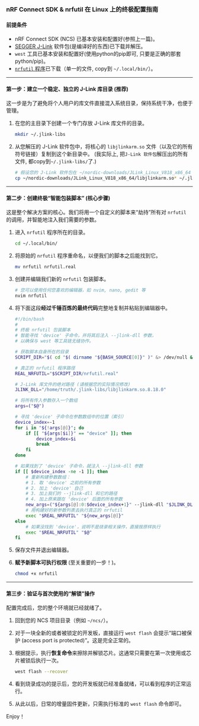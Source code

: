 ### nRF Connect SDK & nrfutil 在 Linux 上的终极配置指南

#### **前提条件**

*   nRF Connect SDK (NCS) 已基本安装和配置好(参照上一篇)。
*   [SEGGER J-Link](https://www.segger.com/downloads/jlink/#J-LinkSoftwareAndDocumentationPack) 软件包(是编译好的东西)已下载并解压。
*   `west` 工具已基本安装和配置好(使用python的pip即可, 只要是正确的那套python/pip)。
*   [`nrfutil` 程序](https://www.nordicsemi.com/Products/Development-tools/nRF-Util)已下载（单一的文件, copy到 `~/.local/bin/`）。

---

#### **第一步：建立一个稳定、独立的 J-Link 库目录 (推荐)**

这一步是为了避免将个人用户的库文件直接混入系统目录，保持系统干净，也便于管理。

1.  在您的主目录下创建一个专门存放 J-Link 库文件的目录。

    ```bash
    mkdir ~/.jlink-libs
    ```

2.  从您解压的 J-Link 软件包中，将核心的 `libjlinkarm.so` 文件（以及它的所有符号链接）复制到这个新目录中。
    (我实际上, 把`J-Link 软件包`解压出的所有文件, 都copy到`~/.jlink-libs/`了.)

    ```bash
    # 假设您的 J-Link 软件包在 ~/nordic-downloads/JLink_Linux_V818_x86_64
    cp ~/nordic-downloads/JLink_Linux_V818_x86_64/libjlinkarm.so* ~/.jlink-libs/
    ```

---

#### **第二步：创建终极“智能包装脚本” (核心步骤)**

这是整个解决方案的核心。我们将用一个自定义的脚本来“劫持”所有对 `nrfutil` 的调用，并智能地注入我们需要的参数。

1.  进入 `nrfutil` 程序所在的目录。

    ```bash
    cd ~/.local/bin/
    ```

2.  将原始的 `nrfutil` 程序重命名，以便我们的脚本之后能找到它。

    ```bash
    mv nrfutil nrfutil.real
    ```

3.  创建并编辑我们新的 `nrfutil` 包装脚本。

    ```bash
    # 您可以使用任何您喜欢的编辑器，如 nvim, nano, gedit 等
    nvim nrfutil
    ```

4.  将下面这段**经过千锤百炼的最终代码**完整地复制并粘贴到编辑器中。

    ```bash
    #!/bin/bash
    #
    # 终极 nrfutil 包装脚本
    # 智能寻找 'device' 子命令，并将其后注入 --jlink-dll 参数，
    # 以确保与 west 等工具链无缝协作。

    # 获取脚本自身所在的目录
    SCRIPT_DIR="$( cd "$( dirname "${BASH_SOURCE[0]}" )" &> /dev/null && pwd )"

    # 真正的 nrfutil 程序路径
    REAL_NRFUTIL="$SCRIPT_DIR/nrfutil.real"

    # J-Link 库文件的绝对路径 (请根据您的实际情况修改)
    JLINK_DLL="/home/truth/.jlink-libs/libjlinkarm.so.8.18.0"

    # 将所有传入参数存入一个数组
    args=("$@")

    # 寻找 'device' 子命令在参数数组中的位置（索引）
    device_index=-1
    for i in "${!args[@]}"; do
        if [[ "${args[$i]}" == "device" ]]; then
            device_index=$i
            break
        fi
    done

    # 如果找到了 'device' 子命令，就注入 --jlink-dll 参数
    if [[ $device_index -ne -1 ]]; then
        # 重新构建参数数组：
        # 1. 取 'device' 之前的所有参数
        # 2. 加上 'device' 自己
        # 3. 加上我们的 --jlink-dll 和它的路径
        # 4. 加上原来跟在 'device' 后面的所有参数
        new_args=("${args[@]:0:$device_index+1}" --jlink-dll "$JLINK_DLL" "${args[@]:$device_index+1}")
        # 用构建好的新参数列表去执行真正的 nrfutil
        exec "$REAL_NRFUTIL" "${new_args[@]}"
    else
        # 如果没找到 'device'，说明不是烧录相关操作，直接按原样执行
        exec "$REAL_NRFUTIL" "$@"
    fi
    ```

5.  保存文件并退出编辑器。

6.  **赋予新脚本可执行权限** (至关重要的一步！)。

    ```bash
    chmod +x nrfutil
    ```

---

#### **第三步：验证与首次使用的“解锁”操作**

配置完成后，您的整个环境就已经就绪了。

1.  回到您的 NCS 项目目录（例如 `~/ncs/`）。

2.  对于一块全新的或者被锁定的开发板，直接运行 `west flash` 会提示“端口被保护 (access port is protected)”。这是完全正常的。

3.  根据提示，执行**恢复命令**来擦除并解锁芯片。这通常只需要在第一次使用或芯片被锁后执行一次。

    ```bash
    west flash --recover
    ```

4.  看到烧录成功的提示后，您的开发板就已经准备就绪，可以看到程序的正常运行。

5.  从此以后，日常的增量固件更新，只需执行标准的 `west flash` 命令即可。


Enjoy！
